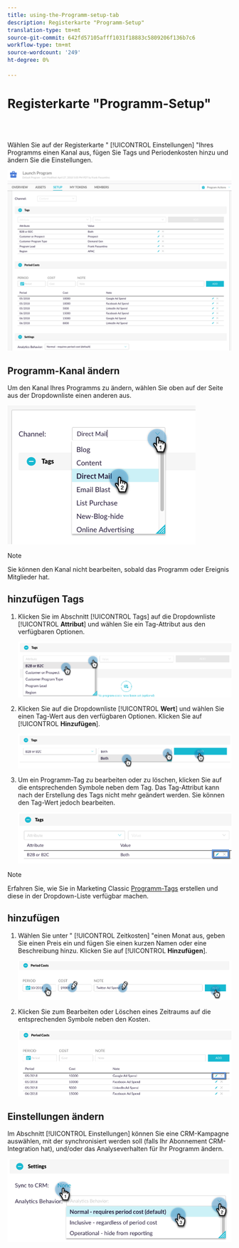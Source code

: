 ```yaml
---
title: using-the-Programm-setup-tab
description: Registerkarte "Programm-Setup"
translation-type: tm+mt
source-git-commit: 642fd57105afff1031f18883c5809206f136b7c6
workflow-type: tm+mt
source-wordcount: '249'
ht-degree: 0%

---
```



# Registerkarte &quot;Programm-Setup&quot;

<br> 

Wählen Sie auf der Registerkarte &quot; [!UICONTROL Einstellungen] &quot;Ihres Programms einen Kanal aus, fügen Sie Tags und Periodenkosten hinzu und ändern Sie die Einstellungen.

![Bild eins](/help/sky/assets/programs/using-the-program-setup-tab/using-the-program-setup-tab-1.png)

## Programm-Kanal ändern

Um den Kanal Ihres Programms zu ändern, wählen Sie oben auf der Seite aus der Dropdownliste einen anderen  aus.

![Bild zwei](/help/sky/assets/programs/using-the-program-setup-tab/using-the-program-setup-tab-2.png)

>[!NOTE]
>
>Sie können den Kanal nicht bearbeiten, sobald das Programm oder Ereignis Mitglieder hat.

## hinzufügen Tags

1. Klicken Sie im Abschnitt [!UICONTROL Tags] auf die Dropdownliste [!UICONTROL **Attribut**] und wählen Sie ein Tag-Attribut aus den verfügbaren Optionen.

   ![Bild drei](/help/sky/assets/programs/using-the-program-setup-tab/using-the-program-setup-tab-3.png)

1. Klicken Sie auf die Dropdownliste [!UICONTROL **Wert**] und wählen Sie einen Tag-Wert aus den verfügbaren Optionen. Klicken Sie auf [!UICONTROL **Hinzufügen**].

   ![Bild vier](/help/sky/assets/programs/using-the-program-setup-tab/using-the-program-setup-tab-4.png)

1. Um ein Programm-Tag zu bearbeiten oder zu löschen, klicken Sie auf die entsprechenden Symbole neben dem Tag. Das Tag-Attribut kann nach der Erstellung des Tags nicht mehr geändert werden. Sie können den Tag-Wert jedoch bearbeiten.

   ![Bild fünf](/help/sky/assets/programs/using-the-program-setup-tab/using-the-program-setup-tab-5.png)

>[!NOTE]
>
>Erfahren Sie, wie Sie in Marketing Classic [Programm-Tags](https://docs.marketo.com/display/public/DOCS/Create+a+New+Program+Tag+and+Tag+Values) erstellen und diese in der Dropdown-Liste verfügbar machen.

## hinzufügen

1. Wählen Sie unter &quot; [!UICONTROL Zeitkosten] &quot;einen Monat aus, geben Sie einen Preis ein und fügen Sie einen kurzen Namen oder eine Beschreibung hinzu. Klicken Sie auf [!UICONTROL **Hinzufügen**].

   ![Bild sechs](/help/sky/assets/programs/using-the-program-setup-tab/using-the-program-setup-tab-6.png)

1. Klicken Sie zum Bearbeiten oder Löschen eines Zeitraums auf die entsprechenden Symbole neben den Kosten.

   ![Bild sieben](/help/sky/assets/programs/using-the-program-setup-tab/using-the-program-setup-tab-7.png)

## Einstellungen ändern

Im Abschnitt [!UICONTROL Einstellungen] können Sie eine CRM-Kampagne auswählen, mit der synchronisiert werden soll (falls Ihr Abonnement CRM-Integration hat), und/oder das Analyseverhalten für Ihr Programm ändern.

![Bild acht](/help/sky/assets/programs/using-the-program-setup-tab/using-the-program-setup-tab-8.png)

